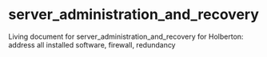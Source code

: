 # server_administration_and_recovery
Living document for server_administration_and_recovery for Holberton:  address all installed software, firewall, redundancy
